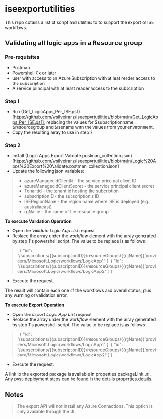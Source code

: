 # iseexportutilities
 This repo cotains a list of script and utilities to to support the export of ISE workflows.
 
 ## Validating all logic apps in a Resource group
 
 ### Pre-requisites
 
 - Postman
 - Powershell 7.x or later
 - user with access to an Azure Subscription with at leat reader access to the subscription
 - A service principal with at least reader access to the subscription
 
 ### Step 1
 
- Run (Get_LogicApps_Per_ISE.ps1)[https://github.com/wsilveiranz/iseexportutilities/blob/main/Get_LogicApps_Per_ISE.ps1], replacing the values for $subscriptionname, $resourcegroup and $isename with the values from your environment.
- Copy the resulting array to use in step 2

### Step 2

- Install (Logic Apps Export Validate.postman_collection.json)[https://github.com/wsilveiranz/iseexportutilities/blob/main/Logic%20Apps%20Export%20Validate.postman_collection.json]
- Update the following json variables:
>- azureManagedIdClientId - the service principal client ID
>- azureManagedIdClientSecret - the service principal client secret
>- Tenantid - the tenant id hosting the subcription
>- subscriptionID - the subscription's ID
>- ISERegionName - the region name where ISE is deployed (e.g. australiaeast)
>- rgName - the name of the resource group

**To execute Validation Operation**

- Open the *Validate Logic App List* request
- Replace the array under the *workflow* element with the array generated by step 1's powershell script. The value to be replace is as follows:
>[
>    {
>        "id": "/subscriptions/{{subscriptionID}}/resourceGroups/{{rgName}}/providers/Microsoft.Logic/workflows/LogicApp1"
>    },
>    {
>        "id": "/subscriptions/{{subscriptionID}}/resourceGroups/{{rgName}}/providers/Microsoft.Logic/workflows/LogicApp2"
>    }
>]
- Execute the request.

The result will contain each one of the workflows and overall status, plus any warning or validation error.

**To execute Export Operation**

- Open the *Export Logic App List* request
- Replace the array under the *workflow* element with the array generated by step 1's powershell script. The value to be replace is as follows:
>[
>    {
>        "id": "/subscriptions/{{subscriptionID}}/resourceGroups/{{rgName}}/providers/Microsoft.Logic/workflows/LogicApp1"
>    },
>    {
>        "id": "/subscriptions/{{subscriptionID}}/resourceGroups/{{rgName}}/providers/Microsoft.Logic/workflows/LogicApp2"
>    }
>]
- Execute the request.

A link to the exported package is available in properties.packageLink.uri. Any post-deployment steps can be found in the details  properties.details.

## Notes

>The export API will not install any Azure Connections. This option is only available through the UI.
